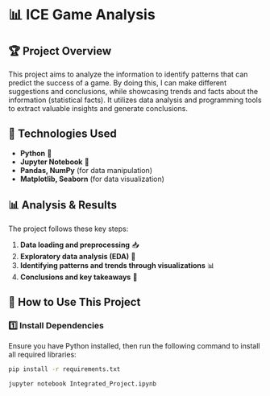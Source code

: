 # 📊 ICE Game Analysis

## 🏆 Project Overview
This project aims to analyze the information to identify patterns that can predict the success of a game. By doing this, I can make different suggestions and conclusions, while showcasing trends and facts about the information (statistical facts). It utilizes data analysis and programming tools to extract valuable insights and generate conclusions.

## 🚀 Technologies Used
- **Python** 🐍
- **Jupyter Notebook** 📓
- **Pandas, NumPy** (for data manipulation)
- **Matplotlib, Seaborn** (for data visualization)

## 📊 Analysis & Results
The project follows these key steps:
1. **Data loading and preprocessing** 📥  
2. **Exploratory data analysis (EDA)** 🔎  
3. **Identifying patterns and trends through visualizations** 📊  
5. **Conclusions and key takeaways** 📌  

## 🔧 How to Use This Project
### 1️⃣ Install Dependencies
Ensure you have Python installed, then run the following command to install all required libraries:
```bash
pip install -r requirements.txt

jupyter notebook Integrated_Project.ipynb
